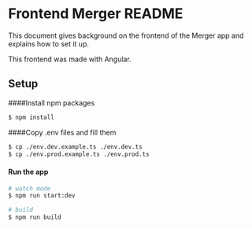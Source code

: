 # Frontend Merger README

This document gives background on the frontend of the Merger app and explains how to set it up.

This frontend was made with Angular.

## Setup

####Install npm packages
```bash
$ npm install
```

####Copy .env files and fill them
```bash
$ cp ./env.dev.example.ts ./env.dev.ts
$ cp ./env.prod.example.ts ./env.prod.ts
```

#### Run the app

```bash
# watch mode
$ npm run start:dev

# build
$ npm run build
```
